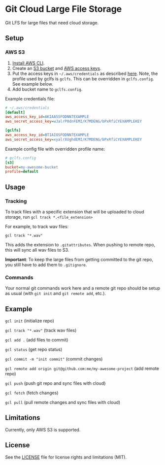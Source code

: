 # Git Cloud Large File Storage

Git LFS for large files that need cloud storage.

## Setup

### AWS S3

1. [Install AWS CLI](https://docs.aws.amazon.com/cli/latest/userguide/getting-started-install.html).
2. Create an [S3 bucket](https://docs.aws.amazon.com/AmazonS3/latest/userguide/create-bucket-overview.html) and 
[AWS access keys](https://docs.aws.amazon.com/IAM/latest/UserGuide/getting-started.html#gs-get-keys).
3. Put the access keys in `~/.aws/credentials` as described [here](https://docs.aws.amazon.com/cli/latest/userguide/cli-configure-files.html). 
Note, the profile used by gclfs is `gclfs`. This can be overridden in `gclfs.config`. See example below.
4. Add bucket name to `gclfs.config`.

Example credentials file:

```ini
# ~/.aws/credentials
[default]
aws_access_key_id=AKIAASSFODNN7EXAMPLE
aws_secret_access_key=wJalrP0dnFEMI/K7MDENG/bPxRfiCYEXAMPLEKEY

[gclfs]
aws_access_key_id=BTIAIOSFODNN7EXAMPLE
aws_secret_access_key=xyalrXUghdEMI/K7MDENG/bPxRfiCYEXAMPLEKEY
```

Example config file with overridden profile name:
```ini
# gclfs.config
[s3]
bucket=my-awesome-bucket
profile=default
```

## Usage

### Tracking

To track files with a specific extension that will be uploaded to cloud storage, run `gcl track *.<file_extension>`

For example, to track wav files:

`gcl track "*.wav"`

This adds the extension to `.gitattributes`. When pushing to remote repo, this will sync all wav files to S3.

**Important**: To keep the large files from getting committed to the git repo, you still have to add them to 
`.gitignore`.

### Commands

Your normal git commands work here and a remote git repo should be setup as usual 
(with `git init` and `git remote add`, etc.).

## Example

`gcl init` (initialize repo)

`gcl track "*.wav"` (track wav files)

`gcl add .` (add files to commit)

`gcl status` (get repo status)

`gcl commit -m "init commit"` (commit changes)

`gcl remote add origin git@github.com:me/my-awesome-project` (add remote repo)

`gcl push` (push git repo and sync files with cloud)

`gcl fetch` (fetch changes)

`gcl pull` (pull remote changes and sync files with cloud)

## Limitations

Currently, only AWS S3 is supported.

## License

See the [LICENSE](LICENSE.md) file for license rights and limitations (MIT).
